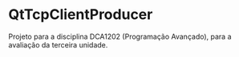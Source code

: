 # QtTcpClientProducer
Projeto para a disciplina DCA1202 (Programação Avançado), para a avaliação da terceira unidade.
